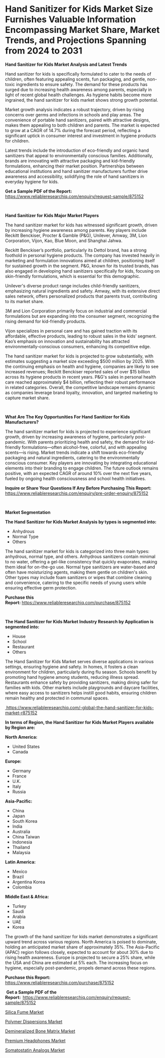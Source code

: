 <p><h1>Hand Sanitizer for Kids Market Size Furnishes Valuable Information Encompassing Market Share, Market Trends, and Projections Spanning from 2024 to 2031</h1></p><p><strong>Hand Sanitizer for Kids Market Analysis and Latest Trends</strong></p>
<p><p>Hand sanitizer for kids is specifically formulated to cater to the needs of children, often featuring appealing scents, fun packaging, and gentle, non-toxic ingredients to ensure safety. The demand for these products has surged due to increasing health awareness among parents, especially in light of recent global health challenges. As hygiene habits become more ingrained, the hand sanitizer for kids market shows strong growth potential.</p><p>Market growth analysis indicates a robust trajectory, driven by rising concerns over germs and infections in schools and play areas. The convenience of portable hand sanitizers, paired with attractive designs, makes them appealing to both children and parents. The market is expected to grow at a CAGR of 14.7% during the forecast period, reflecting a significant uptick in consumer interest and investment in hygiene products for children. </p><p>Latest trends include the introduction of eco-friendly and organic hand sanitizers that appeal to environmentally conscious families. Additionally, brands are innovating with attractive packaging and kid-friendly formulations, enhancing their market position. Partnerships between educational institutions and hand sanitizer manufacturers further drive awareness and accessibility, solidifying the role of hand sanitizers in everyday hygiene for kids.</p></p>
<p><strong>Get a Sample PDF of the Report:&nbsp;</strong> <a href="https://www.reliableresearchiq.com/enquiry/request-sample/875152">https://www.reliableresearchiq.com/enquiry/request-sample/875152</a></p>
<p>&nbsp;</p>
<p><strong>Hand Sanitizer for Kids Major Market Players</strong></p>
<p><p>The hand sanitizer market for kids has witnessed significant growth, driven by increasing hygiene awareness among parents. Key players include Reckitt Benckiser, Procter & Gamble (P&G), Unilever, Amway, 3M, Lion Corporation, Vijon, Kao, Blue Moon, and Shanghai Jahwa. </p><p>Reckitt Benckiser’s portfolio, particularly its Dettol brand, has a strong foothold in personal hygiene products. The company has invested heavily in marketing and formulation innovations aimed at children, positioning itself for sustained growth in the segment. P&G, known for its trusted brands, has also engaged in developing hand sanitizers specifically for kids, focusing on skin-friendly formulations, which is essential for this demographic. </p><p>Unilever's diverse product range includes child-friendly sanitizers, emphasizing natural ingredients and safety. Amway, with its extensive direct sales network, offers personalized products that parents trust, contributing to its market share. </p><p>3M and Lion Corporation primarily focus on industrial and commercial formulations but are expanding into the consumer segment, recognizing the rising demand for kid-friendly products. </p><p>Vijon specializes in personal care and has gained traction with its affordable, effective products, leading to robust sales in the kids’ segment. Kao’s emphasis on innovation and sustainability has attracted environmentally-conscious consumers, enhancing its competitive edge.</p><p>The hand sanitizer market for kids is projected to grow substantially, with estimates suggesting a market size exceeding $500 million by 2025. With the continuing emphasis on health and hygiene, companies are likely to see increased revenues; Reckitt Benckiser reported sales of over $15 billion across its hygiene products in recent years. P&G's sales in personal health care reached approximately $4 billion, reflecting their robust performance in related categories. Overall, the competitive landscape remains dynamic as companies leverage brand loyalty, innovation, and targeted marketing to capture market share.</p></p>
<p>&nbsp;</p>
<p><strong>What Are The Key Opportunities For Hand Sanitizer for Kids Manufacturers?</strong></p>
<p><p>The hand sanitizer market for kids is projected to experience significant growth, driven by increasing awareness of hygiene, particularly post-pandemic. With parents prioritizing health and safety, the demand for kid-friendly formulations—often alcohol-free, colorful, and with appealing scents—is rising. Market trends indicate a shift towards eco-friendly packaging and natural ingredients, catering to the environmentally conscious consumer. Key players are innovating by integrating educational elements into their branding to engage children. The future outlook remains positive, with an expected CAGR of around 10% over the next five years, fueled by ongoing health consciousness and school health initiatives.</p></p>
<p><strong>Inquire or Share Your Questions If Any Before Purchasing This Report:</strong> <a href="https://www.reliableresearchiq.com/enquiry/pre-order-enquiry/875152">https://www.reliableresearchiq.com/enquiry/pre-order-enquiry/875152</a></p>
<p>&nbsp;</p>
<p><strong>Market Segmentation</strong></p>
<p><strong>The Hand Sanitizer for Kids Market Analysis by types is segmented into:</strong></p>
<p><ul><li>Anhydrous</li><li>Normal Type</li><li>Others</li></ul></p>
<p><p>The hand sanitizer market for kids is categorized into three main types: anhydrous, normal type, and others. Anhydrous sanitizers contain minimal to no water, offering a gel-like consistency that quickly evaporates, making them ideal for on-the-go use. Normal type sanitizers are water-based and often have moisturizing agents, making them gentle on children's skin. Other types may include foam sanitizers or wipes that combine cleaning and convenience, catering to the specific needs of young users while ensuring effective germ protection.</p></p>
<p><strong>Purchase this Report:&nbsp;</strong><a href="https://www.reliableresearchiq.com/purchase/875152">https://www.reliableresearchiq.com/purchase/875152</a></p>
<p>&nbsp;</p>
<p><strong>The Hand Sanitizer for Kids Market Industry Research by Application is segmented into:</strong></p>
<p><ul><li>House</li><li>School</li><li>Restaurant</li><li>Others</li></ul></p>
<p><p>The Hand Sanitizer for Kids Market serves diverse applications in various settings, ensuring hygiene and safety. In homes, it fosters a clean environment for children, particularly during flu season. Schools benefit by promoting hand hygiene among students, reducing illness spread. Restaurants enhance safety by providing sanitizers, making dining safer for families with kids. Other markets include playgrounds and daycare facilities, where easy access to sanitizers helps instill good habits, ensuring children remain healthy and protected in communal spaces.</p></p>
<p><a href="https://www.reliableresearchiq.com/-global-the-hand-sanitizer-for-kids-market-r875152">&nbsp;https://www.reliableresearchiq.com/-global-the-hand-sanitizer-for-kids-market-r875152</a></p>
<p><strong>In terms of Region, the Hand Sanitizer for Kids Market Players available by Region are:</strong></p>
<p>
    <p> <strong> North America: </strong>
        <ul>
            <li>United States</li>
            <li>Canada</li>
        </ul>
        </p> 
    <p> <strong> Europe: </strong>
        <ul>
            <li>Germany</li>
            <li>France</li>
            <li>U.K.</li>
            <li>Italy</li>
            <li>Russia</li>
        </ul>
        </p> 
    <p> <strong> Asia-Pacific: </strong>
        <ul>
            <li>China</li>
            <li>Japan</li>
            <li>South Korea</li>
            <li>India</li>
            <li>Australia</li>
            <li>China Taiwan</li>
            <li>Indonesia</li>
            <li>Thailand</li>
            <li>Malaysia</li>
        </ul>
        </p> 
    <p> <strong> Latin America: </strong>
        <ul>
            <li>Mexico</li>
            <li>Brazil</li>
            <li>Argentina Korea</li>
            <li>Colombia</li>
        </ul>
        </p> 
    <p> <strong> Middle East & Africa: </strong>
        <ul>
            <li>Turkey</li>
            <li>Saudi</li>
            <li>Arabia</li>
            <li>UAE</li>
            <li>Korea</li>
        </ul>
    </p>
    </p>
<p><p>The growth of the hand sanitizer for kids market demonstrates a significant upward trend across various regions. North America is poised to dominate, holding an anticipated market share of approximately 35%. The Asia-Pacific (APAC) region follows closely, expected to account for about 30% due to rising health awareness. Europe is projected to secure a 25% share, while the USA and China are estimated at 5% each. The increasing focus on hygiene, especially post-pandemic, propels demand across these regions.</p></p>
<p><strong>Purchase this Report: </strong><a href="https://www.reliableresearchiq.com/purchase/875152">https://www.reliableresearchiq.com/purchase/875152</a></p>
<p>&nbsp;<strong>Get a Sample PDF of the Report:&nbsp;&nbsp;</strong><a href="https://www.reliableresearchiq.com/enquiry/request-sample/875152">https://www.reliableresearchiq.com/enquiry/request-sample/875152</a></p>
<p><strong></strong></p>
<p><p><a href="https://www.linkedin.com/pulse/exploring-silica-fume-market-dynamics-revenue-analysis-ylrje?trackingId=2T%2B8Wte8SCGqbN2lIw26bg%3D%3D">Silica Fume Market</a></p><p><a href="https://www.linkedin.com/pulse/polymer-dispersions-market-investigation-industry-evolution-7utpe?trackingId=VDzSxRetQliR8nsm5okO0Q%3D%3D">Polymer Dispersions Market</a></p><p><a href="https://www.linkedin.com/pulse/demineralized-bone-matrix-industry-analysis-report-its-o6yle?trackingId=RuUbUtdjRtSIq6hT5gQIzg%3D%3D">Demineralized Bone Matrix Market</a></p><p><a href="https://www.linkedin.com/pulse/exploring-premium-headphones-market-dynamics-revenue-analysis-p3tic?trackingId=r4rOl1s1TOecKe8VlaQRtQ%3D%3D">Premium Headphones Market</a></p><p><a href="https://www.linkedin.com/pulse/somatostatin-analogs-industry-sector-new-technologies-market-zgfne?trackingId=%2FuYxeloQQ3adWPo6U6lclg%3D%3D">Somatostatin Analogs Market</a></p></p>